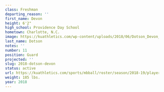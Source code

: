 ```yaml
---
class: Freshman
departing_reason: ''
first_name: Devon
height: 6'2"
high_school: Providence Day School
hometown: Charlotte, N.C.
image: https://kuathletics.com/wp-content/uploads/2018/06/Dotson_Devon_06252018-1024x853.jpg
last_name: Dotson
notes: ''
number: 11
position: Guard
projected: ''
slug: 2018-dotson-devon
status: active
url: https://kuathletics.com/sports/mbball/roster/season/2018-19/player/devon-dotson/
weight: 185 lbs.
year: 2018
---
```

